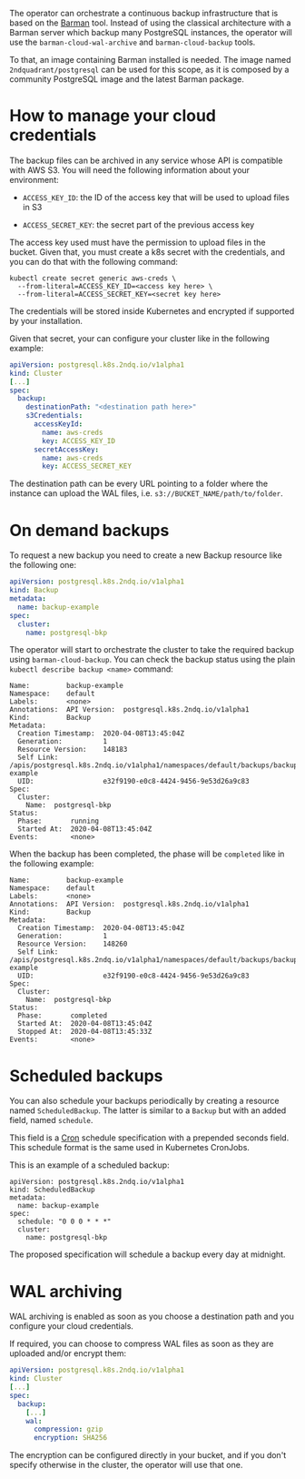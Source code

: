 The operator can orchestrate a continuous backup infrastructure
that is based on the [Barman](https://pgbarman.org) tool. Instead
of using the classical architecture with a Barman server which
backup many PostgreSQL instances, the operator will use the
`barman-cloud-wal-archive` and `barman-cloud-backup` tools.

To that, an image containing Barman installed is needed. The
image named `2ndquadrant/postgresql` can be used for this scope,
as it is composed by a community PostgreSQL image and the latest
Barman package. 

# How to manage your cloud credentials

The backup files can be archived in any service whose API is compatible
with AWS S3. You will need the following information about your
environment:

- `ACCESS_KEY_ID`: the ID of the access key that will be used
  to upload files in S3
  
- `ACCESS_SECRET_KEY`: the secret part of the previous access key

The access key used must have the permission to upload files in
the bucket. Given that, you must create a k8s secret with the
credentials, and you can do that with the following command:

    kubectl create secret generic aws-creds \ 
      --from-literal=ACCESS_KEY_ID=<access key here> \
      --from-literal=ACCESS_SECRET_KEY=<secret key here>

The credentials will be stored inside Kubernetes and encrypted
if supported by your installation.

Given that secret, your can configure your cluster like in
the following example:

```yaml
apiVersion: postgresql.k8s.2ndq.io/v1alpha1
kind: Cluster
[...]
spec:
  backup:
    destinationPath: "<destination path here>"
    s3Credentials:
      accessKeyId:
        name: aws-creds
        key: ACCESS_KEY_ID
      secretAccessKey:
        name: aws-creds
        key: ACCESS_SECRET_KEY
```

The destination path can be every URL pointing to a folder where
the instance can upload the WAL files, i.e.
`s3://BUCKET_NAME/path/to/folder`.

# On demand backups

To request a new backup you need to create a new Backup resource
like the following one:

```yaml
apiVersion: postgresql.k8s.2ndq.io/v1alpha1
kind: Backup
metadata:
  name: backup-example
spec:
  cluster:
    name: postgresql-bkp
```

The operator will start to orchestrate the cluster to take the
required backup using `barman-cloud-backup`. You can check
the backup status using the plain `kubectl describe backup <name>`
command:

```text
Name:         backup-example
Namespace:    default
Labels:       <none>
Annotations:  API Version:  postgresql.k8s.2ndq.io/v1alpha1
Kind:         Backup
Metadata:
  Creation Timestamp:  2020-04-08T13:45:04Z
  Generation:          1
  Resource Version:    148183
  Self Link:           /apis/postgresql.k8s.2ndq.io/v1alpha1/namespaces/default/backups/backup-example
  UID:                 e32f9190-e0c8-4424-9456-9e53d26a9c83
Spec:
  Cluster:
    Name:  postgresql-bkp
Status:
  Phase:       running
  Started At:  2020-04-08T13:45:04Z
Events:        <none>
```

When the backup has been completed, the phase will be `completed`
like in the following example:

```text
Name:         backup-example
Namespace:    default
Labels:       <none>
Annotations:  API Version:  postgresql.k8s.2ndq.io/v1alpha1
Kind:         Backup
Metadata:
  Creation Timestamp:  2020-04-08T13:45:04Z
  Generation:          1
  Resource Version:    148260
  Self Link:           /apis/postgresql.k8s.2ndq.io/v1alpha1/namespaces/default/backups/backup-example
  UID:                 e32f9190-e0c8-4424-9456-9e53d26a9c83
Spec:
  Cluster:
    Name:  postgresql-bkp
Status:
  Phase:       completed
  Started At:  2020-04-08T13:45:04Z
  Stopped At:  2020-04-08T13:45:33Z
Events:        <none>
```


# Scheduled backups

You can also schedule your backups periodically by creating a
resource named `ScheduledBackup`. The latter is similar to a
`Backup` but with an added field, named `schedule`.

This field is a [Cron](https://en.wikipedia.org/wiki/Cron) schedule
specification with a prepended seconds field. This schedule format
is the same used in Kubernetes CronJobs.

This is an example of a scheduled backup:

```
apiVersion: postgresql.k8s.2ndq.io/v1alpha1
kind: ScheduledBackup
metadata:
  name: backup-example
spec:
  schedule: "0 0 0 * * *"
  cluster:
    name: postgresql-bkp
```

The proposed specification will schedule a backup every day at midnight.

# WAL archiving

WAL archiving is enabled as soon as you choose a destination path
and you configure your cloud credentials.

If required, you can choose to compress WAL files as soon as they
are uploaded and/or encrypt them:

```yaml
apiVersion: postgresql.k8s.2ndq.io/v1alpha1
kind: Cluster
[...]
spec:
  backup:
    [...]
    wal:
      compression: gzip
      encryption: SHA256
```

The encryption can be configured directly in your bucket, and if
you don't specify otherwise in the cluster, the operator will use
that one.

